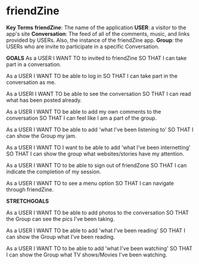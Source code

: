 <h1>friendZine</h1>

<b>Key Terms</b>
<b>friendZine</b>: The name of the application
<b>USER</b>: a visitor to the app's site
<b>Conversation</b>: The feed of all of the comments, music, and links provided by USERs. Also, the instance of the friendZine app.
<b>Group</b>: the USERs who are invite to participate in a specific Conversation.


<b>GOALS</b>
As a USER
I WANT TO to invited to friendZine
SO THAT I can take part in a conversation.

As a USER
I WANT TO be able to log in
SO THAT I can take part in the conversation as me.

As a USERI
I WANT TO be able to see the conversation
SO THAT I can read what has been posted already.

As a USER
I WANT TO be able to add my own comments to the conversation
SO THAT I can feel like I am a part of the group.

As a USER
I WANT TO be able to add 'what I've been listening to'
SO THAT I can show the Group my jam.

As a USER
I WANT TO I want to be able to add 'what I've been internetting'
SO THAT I can show the group what websites/stories have my attention.

As a USER
I WANT TO to be able to sign out of friendZone
SO THAT I can indicate the completion of my session.

As a USER
I WANT TO to see a menu option
SO THAT I can navigate through friendZine.

<b>STRETCHGOALS</b>

As a USER
I WANT TO be able to add photos to the conversation
SO THAT the Group can see the pics I've been taking.

As a USER
I WANT TO be able to add 'what I've been reading'
SO THAT I can show the Group what I've been reading.

As a USER
I WANT TO to be able to add 'what I've been watching'
SO THAT I can show the Group what TV shows/Movies I've been watching.
